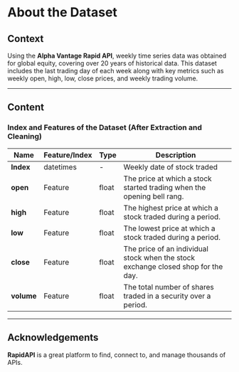 # About the Dataset

## Context
Using the **Alpha Vantage Rapid API**, weekly time series data was obtained for global equity, covering over 20 years of historical data. This dataset includes the last trading day of each week along with key metrics such as weekly open, high, low, close prices, and weekly trading volume.

---

## Content
### Index and Features of the Dataset (After Extraction and Cleaning)

| Name      | Feature/Index | Type       | Description                                                                                     |
|-----------|---------------|------------|-------------------------------------------------------------------------------------------------|
| **Index** | datetimes     | -          | Weekly date of stock traded                                                                     |
| **open**  | Feature       | float      | The price at which a stock started trading when the opening bell rang.                         |
| **high**  | Feature       | float      | The highest price at which a stock traded during a period.                                     |
| **low**   | Feature       | float      | The lowest price at which a stock traded during a period.                                      |
| **close** | Feature       | float      | The price of an individual stock when the stock exchange closed shop for the day.              |
| **volume**| Feature       | float      | The total number of shares traded in a security over a period.                                 |

---

## Acknowledgements
**RapidAPI** is a great platform to find, connect to, and manage thousands of APIs.
